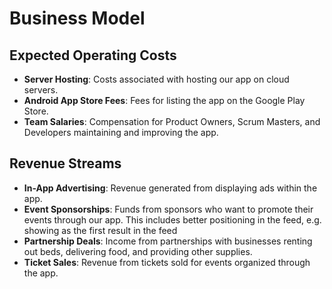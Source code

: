 # Business Model

## Expected Operating Costs

- **Server Hosting**: Costs associated with hosting our app on cloud servers.
- **Android App Store Fees**: Fees for listing the app on the Google Play Store.
- **Team Salaries**: Compensation for Product Owners, Scrum Masters, and Developers maintaining and improving the app.

## Revenue Streams

- **In-App Advertising**: Revenue generated from displaying ads within the app.
- **Event Sponsorships**: Funds from sponsors who want to promote their events through our app. This includes better positioning in the feed, e.g. showing as the first result in the feed
- **Partnership Deals**: Income from partnerships with businesses renting out beds, delivering food, and providing other supplies.
- **Ticket Sales**: Revenue from tickets sold for events organized through the app.
